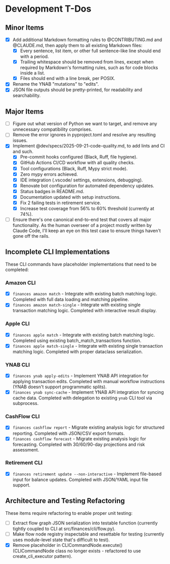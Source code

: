 # Development T-Dos

## Minor Items

- [X] Add additional Markdown formatting rules to @CONTRIBUTING.md and @CLAUDE.md,
        then apply them to all existing Markdown files:
    - [X] Every sentence, list item, or other full sentence-like line should end with a period.
    - [X] Trailing whitespace should be removed from lines,
            except when required by Markdown's formatting rules,
            such as for code blocks inside a list.
    - [X] Files should end with a line break, per POSIX.
- [X] Rename the YNAB "mutations" to "edits".
- [X] JSON file outputs should be pretty-printed, for readability and searchability.

## Major Items

- [ ] Figure out what version of Python we want to target,
        and remove any unnecessary compatibility comprises.
- [ ] Remove the error ignores in pyproject.toml and resolve any resulting issues.
- [X] Implement @dev/specs/2025-09-21-code-quality.md, to add lints and CI and such.
    - [X] Pre-commit hooks configured (Black, Ruff, file hygiene).
    - [X] GitHub Actions CI/CD workflow with all quality checks.
    - [X] Tool configurations (Black, Ruff, Mypy strict mode).
    - [X] Zero mypy errors achieved.
    - [X] IDE integration (.vscode/ settings, extensions, debugging).
    - [X] Renovate bot configuration for automated dependency updates.
    - [X] Status badges in README.md.
    - [X] Documentation updated with setup instructions.
    - [X] Fix 2 failing tests in retirement service.
    - [X] Increase test coverage from 56% to 60% threshold (currently at 74%).
- [ ] Ensure there's one canonical end-to-end test that covers all major functionality.
      As the human overseer of a project mostly written by Claude Code,
        I'll keep an eye on this test case to ensure things haven't gone off the rails.

## Incomplete CLI Implementations

These CLI commands have placeholder implementations that need to be completed:

### Amazon CLI
- [X] `finances amazon match` - Integrate with existing batch matching logic.
      Completed with full data loading and matching pipeline.
- [X] `finances amazon match-single` - Integrate with existing single transaction matching logic.
      Completed with interactive result display.

### Apple CLI
- [X] `finances apple match` - Integrate with existing batch matching logic.
      Completed using existing batch_match_transactions function.
- [X] `finances apple match-single` - Integrate with existing single transaction matching logic.
      Completed with proper dataclass serialization.

### YNAB CLI
- [X] `finances ynab apply-edits` - Implement YNAB API integration for applying transaction edits.
      Completed with manual workflow instructions (YNAB doesn't support programmatic splits).
- [X] `finances ynab sync-cache` - Implement YNAB API integration for syncing cache data.
      Completed with delegation to existing `ynab` CLI tool via subprocess.

### CashFlow CLI
- [X] `finances cashflow report` - Migrate existing analysis logic for structured reporting.
      Completed with JSON/CSV export formats.
- [X] `finances cashflow forecast` - Migrate existing analysis logic for forecasting.
      Completed with 30/60/90-day projections and risk assessment.

### Retirement CLI
- [X] `finances retirement update --non-interactive` - Implement file-based input for balance updates.
      Completed with JSON/YAML input file support.

## Architecture and Testing Refactoring

These items require refactoring to enable proper unit testing:

- [ ] Extract flow graph JSON serialization into testable function
      (currently tightly coupled to CLI at src/finances/cli/flow.py).
- [ ] Make flow node registry inspectable and resettable for testing
      (currently uses module-level state that's difficult to test).
- [X] Remove placeholder in CLICommandNode.execute()
      (CLICommandNode class no longer exists - refactored to use create_cli_executor pattern).
